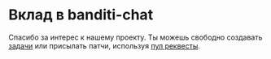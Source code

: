 # Вклад в banditi-chat

Спасибо за интерес к нашему проекту. Ты можешь свободно создавать [задачи](https://github.com/banditi/chat/issues/new) или присылать патчи, используя [пул реквесты](https://github.com/banditi/chat/compare).
